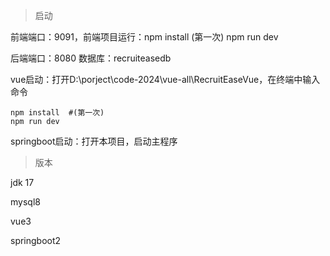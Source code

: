 >启动

前端端口：9091，前端项目运行：npm install (第一次)  npm run dev

后端端口：8080  数据库：recruiteasedb

vue启动：打开D:\porject\code-2024\vue-all\RecruitEaseVue，在终端中输入命令
```shell
npm install  #(第一次)  
npm run dev
```

springboot启动：打开本项目，启动主程序
>版本

jdk 17

mysql8

vue3

springboot2

